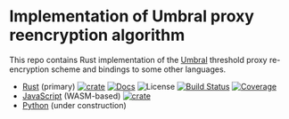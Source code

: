 # Implementation of Umbral proxy reencryption algorithm

This repo contains Rust implementation of the [Umbral][umbral] threshold proxy re-encryption scheme and bindings to some other languages.

* [Rust](https://github.com/nucypher/rust-umbral/tree/master/umbral-pre) (primary) [![crate][rust-crate-image]][rust-crate-link] [![Docs][rust-docs-image]][rust-docs-link] ![License][rust-license-image] [![Build Status][rust-build-image]][rust-build-link] [![Coverage][rust-coverage-image]][rust-coverage-link]
* [JavaScript](https://github.com/nucypher/rust-umbral/tree/master/umbral-pre-wasm) (WASM-based) [![crate][js-npm-image]][js-npm-link]
* [Python](https://github.com/nucypher/rust-umbral/tree/master/umbral-pre-python) (under construction)

[rust-crate-image]: https://img.shields.io/crates/v/umbral-pre.svg
[rust-crate-link]: https://crates.io/crates/umbral-pre
[rust-docs-image]: https://docs.rs/umbral-pre/badge.svg
[rust-docs-link]: https://docs.rs/umbral-pre/
[rust-license-image]: https://img.shields.io/crates/l/umbral-pre
[rust-build-image]: https://github.com/nucypher/rust-umbral/workflows/umbral-pre/badge.svg?branch=master&event=push
[rust-build-link]: https://github.com/nucypher/rust-umbral/actions?query=workflow%3Aumbral-pre
[rust-coverage-image]: https://codecov.io/gh/nucypher/rust-umbral/branch/master/graph/badge.svg
[rust-coverage-link]: https://codecov.io/gh/nucypher/rust-umbral
[js-npm-image]: https://img.shields.io/npm/v/umbral-pre
[js-npm-link]: https://www.npmjs.com/package/umbral-pre
[umbral]: https://github.com/nucypher/umbral-doc/blob/master/umbral-doc.pdf
